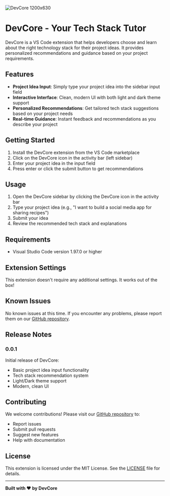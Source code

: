
![DevCore 1200x630](https://github.com/user-attachments/assets/15a3b52b-de25-4248-9c4b-32fe9577993a)

# DevCore - Your Tech Stack Tutor

DevCore is a VS Code extension that helps developers choose and learn about the right technology stack for their project ideas. It provides personalized recommendations and guidance based on your project requirements.

## Features

- **Project Idea Input**: Simply type your project idea into the sidebar input field
- **Interactive Interface**: Clean, modern UI with both light and dark theme support
- **Personalized Recommendations**: Get tailored tech stack suggestions based on your project needs
- **Real-time Guidance**: Instant feedback and recommendations as you describe your project

## Getting Started

1. Install the DevCore extension from the VS Code marketplace
2. Click on the DevCore icon in the activity bar (left sidebar)
3. Enter your project idea in the input field
4. Press enter or click the submit button to get recommendations

## Usage

1. Open the DevCore sidebar by clicking the DevCore icon in the activity bar
2. Type your project idea (e.g., "I want to build a social media app for sharing recipes")
3. Submit your idea
4. Review the recommended tech stack and explanations

## Requirements

- Visual Studio Code version 1.97.0 or higher

## Extension Settings

This extension doesn't require any additional settings. It works out of the box!

## Known Issues

No known issues at this time. If you encounter any problems, please report them on our [GitHub repository](https://github.com/sutanto5/UIUC_Hacks_DevCore).

## Release Notes

### 0.0.1

Initial release of DevCore:
- Basic project idea input functionality
- Tech stack recommendation system
- Light/Dark theme support
- Modern, clean UI

## Contributing

We welcome contributions! Please visit our [GitHub repository](https://github.com/sutanto5/UIUC_Hacks_DevCore) to:
- Report issues
- Submit pull requests
- Suggest new features
- Help with documentation

## License

This extension is licensed under the MIT License. See the [LICENSE](LICENSE) file for details.

---

**Built with ❤️ by DevCore**
